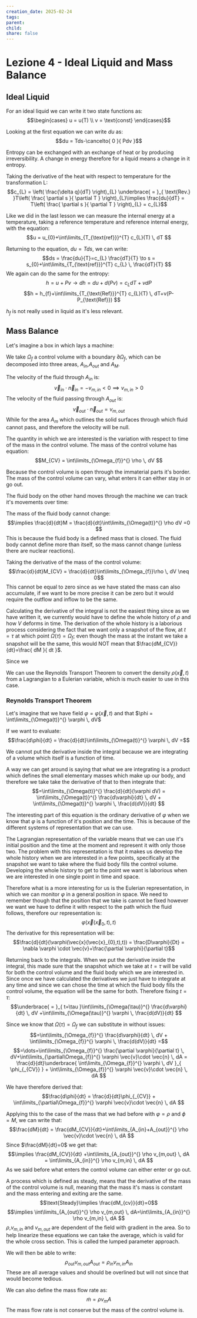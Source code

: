 ```yaml
---
creation_date: 2025-02-24
tags: 
parent: 
child: 
share: false
---
```

# Lezione 4 - Ideal Liquid and Mass Balance

## Ideal Liquid

For an ideal liquid we can write it two state functions as:
$$\begin{cases}
u = u(T) \\
v = \text{const}
\end{cases}$$

Looking at the first equation we can write $du$ as:
$$du = Tds-\cancelto{ 0 }{ Pdv }$$

Entropy can be exchanged with an exchange of heat or by producing irreversibility. A change in energy therefore for a liquid means a change in it entropy.

Taking the derivative of the heat with respect to temperature for the transformation L:
$$c_{L} = \left( \frac{\delta q}{dT} \right)_{L} \underbrace{ = }_{ \text{Rev.} }T\left( \frac{ \partial s }{ \partial T }  \right)_{L}\implies \frac{du}{dT} = T\left( \frac{ \partial s }{ \partial T }  \right)_{L} = c_{L}$$

Like we did in the last lesson we can measure the internal energy at a temperature, taking a reference temperature and reference internal energy, with the equation:
$$u = u_{0}+\int\limits_{T_{\text{ref}}}^{T} c_{L}(T) \, dT $$

Returning to the equation, $du = Tds$, we can write:
$$ds = \frac{du}{T}=c_{L} \frac{dT}{T} \to s = s_{0}+\int\limits_{T_{\text{ref}}}^{T} c_{L} \, \frac{dT}{T} $$
We again can do the same for the entropy:
$$h = u+Pv\to dh = du+d(Pv)=c_{L}dT+vdP$$
$$h = h_{f}+\int\limits_{T_{\text{Ref}}}^{T} c_{L}(T) \, dT+v(P-P_{\text{Ref}}) $$

$h_{f}$ is not really used in liquid as it's less relevant.

## Mass Balance

Let's imagine a box in which lays a machine:
<!Box with machine>

We take $\Omega_{f}$ a control volume with a boundary $\partial\Omega_{f}$, which can be decomposed into three areas, $A_{in}$,$A_{out}$ and $A_{M}$.

The velocity of the fluid through $A_{in}$ is:
$$\vec{v}_{in}\cdot \vec{n}_{in}=-v_{m,in}<0\implies v_{m,in}>0$$
The velocity of the fluid passing through $A_{out}$ is:
$$\vec{v}_{out} \cdot \vec{n}_{out} = v_{m,out}$$
While for the area $A_{m}$ which outlines the solid surfaces through which fluid cannot pass, and therefore the velocity will be null.

The quantity in which we are interested is the variation with respect to time of the mass in the control volume. The mass of the control volume has equation:
$$M_{CV} = \int\limits_{\Omega_{f}}^{} \rho  \, dV $$

Because the control volume is open through the immaterial parts it's border. The mass of the control volume can vary, what enters it can either stay in or go out.

The fluid body on the other hand moves through the machine we can track it's movements over time:
<!Diagram fluid body>

The mass of the fluid body cannot change:
$$\implies \frac{d}{dt}M = \frac{d}{dt}\int\limits_{\Omega(t)}^{} \rho dV =0 $$
This is because the fluid body is a defined mass that is closed. The fluid body cannot define more than itself, so the mass cannot change (unless there are nuclear reactions).

Taking the derivative of the mass of the control volume:
$$\frac{d}{dt}M_{CV} = \frac{d}{dt}\int\limits_{\Omega_{f}}\rho  \, dV \neq 0$$
This cannot be equal to zero since as we have stated the mass can also accumulate, if we want to be more precise it can be zero but it would require the outflow and inflow to be the same.

Calculating the derivative of the integral is not the easiest thing since as we have written it, we currently would have to define the whole history of $\rho$ and how $V$ deforms in time. The derivation of the whole history is a laborious process considering the fact that we want only a snapshot of the flow, at $t=\tau$ at which point $\Omega(\tau)=\Omega_{f}$; even though the mass at the instant we take a snapshot will be the same, this would NOT mean that $\frac{dM_{CV}}{dt}=\frac{ dM }{ dt }$.

Since we 

We can use the Reynolds Transport Theorem to convert the density $\rho(\vec{x},t)$ from a Lagrangian to a Eulerian variable, which is much easier to use in this case.

### Reynolds Transport Theorem
Let's imagine that we have field $\varphi = \varphi(\vec{x},t)$ and that $\phi = \int\limits_{\Omega(t)}^{} \varphi \, dV$

If we want to evaluate:
$$\frac{d\phi}{dt} = \frac{d}{dt}\int\limits_{\Omega(t)}^{} \varphi \, dV =$$

We cannot put the derivative inside the integral because we are integrating of a volume which itself is a function of time.

A way we can get around is saying that what we are integrating is a product which defines the small elementary masses which make up our body, and therefore we take take the derivative of that to then integrate that:
$$=\int\limits_{\Omega(t)}^{} \frac{d}{dt}(\varphi dV) = \int\limits_{\Omega(t)}^{} \frac{d\varphi}{dt} \, dV + \int\limits_{\Omega(t)}^{} \varphi \, \frac{d(dV)}{dt}   $$

The interesting part of this equation is the ordinary derivative of $\varphi$ when we know that $\varphi$ is a function of it's position and the time. This is because of the different systems of representation that we can use.

The Lagrangian representation of the variable means that we can use it's initial position and the time at the moment and represent it with only those two.
The problem with this representation is that it makes us develop the whole history when we are interested in a few points, specifically at the snapshot we want to take where the fluid body fills the control volume.
Developing the whole history to get to the point we want is laborious when we are interested in one single point in time and space.

Therefore what is a more interesting for us is the Eulerian representation, in which we can monitor $\varphi$ in a general position in space. We need to remember though that the position that we take is cannot be fixed however we want we have to define it with respect to the path which the fluid follows, therefore our representation is:
$$\varphi(\vec{x}(\vec{x}_{0},t),t)$$
The derivative for this representation will be:
$$\frac{d}{dt}(\varphi(\vec{x}(\vec{x}_{0},t),t)) = \frac{D\varphi}{Dt} = \nabla \varphi \cdot \vec{v}+\frac{\partial \varphi}{\partial t}$$

Returning back to the integrals. When we put the derivative inside the integral, this made sure that the snapshot which we take at $t=\tau$ will be valid for both the control volume and the fluid body which we are interested in. Since once we have calculated the derivatives we just have to integrate at any time and since we can chose the time at which the fluid body fills the control volume, the equation will be the same for both. Therefore fixing $t=\tau$:
$$\underbrace{ = }_{ t=\tau }\int\limits_{\Omega(\tau)}^{} \frac{d\varphi}{dt} \, dV +\int\limits_{\Omega(\tau)}^{} \varphi \, \frac{d(dV)}{dt} $$

Since we know that $\Omega(\tau) = \Omega_{f}$ we can substitute in without issues:
$$=\int\limits_{\Omega_{f}}^{} \frac{d\varphi}{dt} \, dV + \int\limits_{\Omega_{f}}^{} \varphi \, \frac{d(dV)}{dt}  =$$
$$=\dots=\int\limits_{\Omega_{f}}^{} \frac{\partial \varphi}{\partial t} \, dV+\int\limits_{\partial\Omega_{f}}^{} \varphi \vec{v}\cdot \vec{n} \, dA  = \frac{d}{dt}\underbrace{ \int\limits_{\Omega_{f}}^{} \varphi \, dV }_{ \phi_{_{CV}} } + \int\limits_{\Omega_{f}}^{} \varphi \vec{v}\cdot \vec{n} \, dA   $$

We have therefore derived that:
$$\frac{d\phi}{dt} = \frac{d}{dt}\phi_{_{CV}} + \int\limits_{\partial\Omega_{f}}^{} \varphi \vec{v}\cdot \vec{n} \, dA $$

Applying this to the case of the mass that we had before with $\varphi=\rho$ and $\phi=M$, we can write that:
$$\frac{dM}{dt} = \frac{dM_{CV}}{dt}+\int\limits_{A_{in}+A_{out}}^{} \rho \vec{v}\cdot \vec{n} \, dA $$
Since $\frac{dM}{dt}=0$ we get that:
$$\implies \frac{dM_{CV}}{dt} +\int\limits_{A_{out}}^{} \rho v_{m,out} \, dA = \int\limits_{A_{in}}^{} \rho v_{m,in} \, dA $$
As we said before what enters the control volume can either enter or go out.

A process which is defined as steady, means that the derivative of the mass of the control volume is null, meaning that the mass it's mass is constant and the mass entering and exiting are the same.
$$\text{Steady}\implies \frac{dM_{cv}}{dt}=0$$
$$\implies \int\limits_{A_{out}}^{} \rho v_{m,out} \, dA=\int\limits_{A_{in}}^{} \rho v_{m,in} \, dA  $$
$\rho$,$v_{m,in}$ and $v_{m,out}$ are dependent of the field with gradient in the area. So to help linearize these equations we can take the average, which is valid for the whole cross section. This is called the lumped parameter approach.

We will then be able to write:
$$\rho_{out}v_{m,out}A_{out} = \rho_{in}v_{m,in}A_{in}$$
These are all average values and should be overlined but will not since that would become tedious.

We can also define the mass flow rate as:
$$\dot{m}=\rho v_{m}A$$
The mass flow rate is not conserve but the mass of the control volume is.

